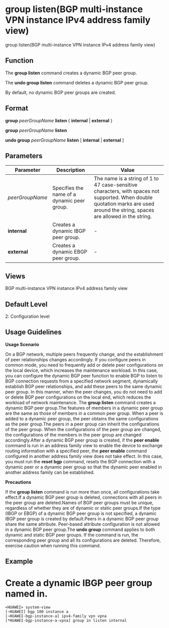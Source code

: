group listen(BGP multi-instance VPN instance IPv4 address family view)
======================================================================

group listen(BGP multi-instance VPN instance IPv4 address family view)

Function
--------



The **group listen** command creates a dynamic BGP peer group.

The **undo group listen** command deletes a dynamic BGP peer group.



By default, no dynamic BGP peer groups are created.


Format
------

**group** *peerGroupName* **listen** { **internal** | **external** }

**group** *peerGroupName* **listen**

**undo group** *peerGroupName* **listen** [ **internal** | **external** ]


Parameters
----------

| Parameter | Description | Value |
| --- | --- | --- |
| *peerGroupName* | Specifies the name of a dynamic peer group. | The name is a string of 1 to 47 case-sensitive characters, with spaces not supported. When double quotation marks are used around the string, spaces are allowed in the string. |
| **internal** | Creates a dynamic IBGP peer group. | - |
| **external** | Creates a dynamic EBGP peer group. | - |



Views
-----

BGP multi-instance VPN instance IPv4 address family view


Default Level
-------------

2: Configuration level


Usage Guidelines
----------------

**Usage Scenario**



On a BGP network, multiple peers frequently change, and the establishment of peer relationships changes accordingly. If you configure peers in common mode, you need to frequently add or delete peer configurations on the local device, which increases the maintenance workload. In this case, you can configure the dynamic BGP peer function to enable BGP to listen to BGP connection requests from a specified network segment, dynamically establish BGP peer relationships, and add these peers to the same dynamic peer group. In this manner, when the peer changes, you do not need to add or delete BGP peer configurations on the local end, which reduces the workload of network maintenance. The **group listen** command creates a dynamic BGP peer group.The features of members in a dynamic peer group are the same as those of members in a common peer group. When a peer is added to a dynamic peer group, the peer obtains the same configurations as the peer group.The peers in a peer group can inherit the configurations of the peer group. When the configurations of the peer group are changed, the configurations of the members in the peer group are changed accordingly.After a dynamic BGP peer group is created, if the **peer enable** command is run in an address family view to enable the device to exchange routing information with a specified peer, the **peer enable** command configured in another address family view does not take effect. In this case, you must run the **reset bgp** command, resets the BGP connection with a dynamic peer or a dynamic peer group so that the dynamic peer enabled in another address family can be established.



**Precautions**



If the **group listen** command is run more than once, all configurations take effect.If a dynamic BGP peer group is deleted, connections with all peers in the peer group are deleted.Names of BGP peer groups must be unique, regardless of whether they are of dynamic or static peer groups.If the type (IBGP or EBGP) of a dynamic BGP peer group is not specified, a dynamic IBGP peer group is created by default.Peers in a dynamic BGP peer group share the same attribute. Peer-based attribute configuration is not allowed in a dynamic BGP peer group.The **undo group** command applies to both dynamic and static BGP peer groups. If the command is run, the corresponding peer group and all its configurations are deleted. Therefore, exercise caution when running this command.




Example
-------

# Create a dynamic IBGP peer group named in.
```
<HUAWEI> system-view
[~HUAWEI] bgp 100 instance a
[~HUAWEI-bgp-instance-a] ipv4-family vpn vpna
[*HUAWEI-bgp-instance-a-vpna] group in listen internal

```